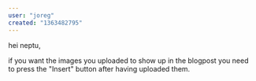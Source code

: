 ```yaml
---
user: "joreg"
created: "1363482795"
---
```


hei neptu,

if you want the images you uploaded to show up in the blogpost you need to press the "Insert" button after having uploaded them.
